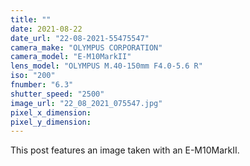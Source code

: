 ```yaml
---
title: ""
date: 2021-08-22
date_url: "22-08-2021-55475547"
camera_make: "OLYMPUS CORPORATION"
camera_model: "E-M10MarkII"
lens_model: "OLYMPUS M.40-150mm F4.0-5.6 R"
iso: "200"
fnumber: "6.3"
shutter_speed: "2500"
image_url: "22_08_2021_075547.jpg"
pixel_x_dimension: 
pixel_y_dimension: 
---
```


This post features an image taken with an E-M10MarkII.